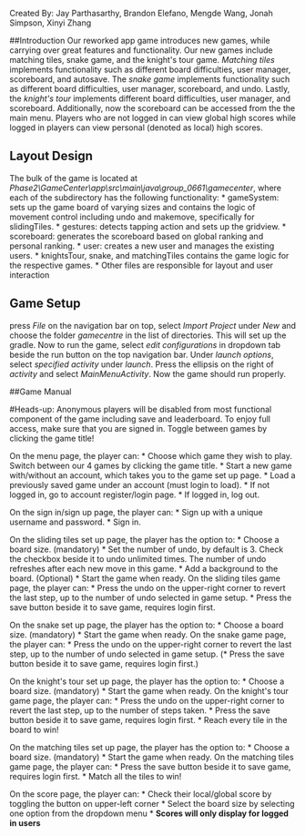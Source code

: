 Created By: Jay Parthasarthy, Brandon Elefano, Mengde Wang, Jonah Simpson, Xinyi Zhang

##Introduction
Our reworked app game introduces new games, while carrying over great features and functionality.
Our new games include matching tiles, snake game, and the knight's tour game. *Matching tiles* implements
functionality such as different board difficulties, user manager, scoreboard, and autosave. The *snake
game* implements functionality such as different board difficulties, user manager, scoreboard, and undo.
 Lastly, the *knight's tour* implements different board difficulties, user manager, and scoreboard.
Additionally, now the scoreboard can be accessed from the the main menu. Players who are not logged
in can view global high scores while logged in players can view personal (denoted as local) high scores.


## Layout Design
The bulk of the game is located at *Phase2\GameCenter\app\src\main\java\group_0661\gamecenter*, where each
of the subdirectory has the following functionality:
    * gameSystem: sets up the game board of varying sizes and contains the logic of movement
      control including undo and makemove, specifically for slidingTiles.
    * gestures: detects tapping action and sets up the gridview.
    * scoreboard: generates the scoreboard based on global ranking and personal ranking.
    * user: creates a new user and manages the existing users.
    * knightsTour, snake, and matchingTiles contains the game logic for the respective games.
    * Other files are responsible for layout and user interaction


## Game Setup
press *File* on the navigation bar on top, select *Import Project* under *New* and
choose the folder *gamecentre* in the list of directories. This will set up the gradle.
Now to run the game, select *edit configurations* in dropdown tab beside the run button on the
top navigation bar. Under *launch options*, select *specified activity* under *launch*.
Press the ellipsis on the right of *activity* and select *MainMenuActivity*.
Now the game should run properly.

##Game Manual

#Heads-up:
    Anonymous players will be disabled from most functional component of the game including
    save and leaderboard. To enjoy full access, make sure that you are signed in.
    Toggle between games by clicking the game title!

On the menu page, the player can:
    * Choose which game they wish to play. Switch between our 4 games by clicking the game title.
    * Start a new game with/without an account, which takes you to the game set up page.
    * Load a previously saved game under an account (must login to load).
    * If not logged in, go to account register/login page.
    * If logged in, log out.

On the sign in/sign up page, the player can:
    * Sign up with a unique username and password.
    * Sign in.

On the sliding tiles set up page, the player has the option to:
    * Choose a board size. (mandatory)
    * Set the number of undo, by default is 3. Check the checkbox beside it to undo unlimited times.
     The number of undo refreshes after each new move in this game.
    * Add a background to the board. (Optional)
    * Start the game when ready.
On the sliding tiles game page, the player can:
    * Press the undo on the upper-right corner to revert the last step,
      up to the number of undo selected in game setup.
    * Press the save button beside it to save game, requires login first.

On the snake set up page, the player has the option to:
    * Choose a board size. (mandatory)
    * Start the game when ready.
On the snake game page, the player can:
    * Press the undo on the upper-right corner to revert the last step,
      up to the number of undo selected in game setup.
    (* Press the save button beside it to save game, requires login first.)

On the knight's tour set up page, the player has the option to:
    * Choose a board size. (mandatory)
    * Start the game when ready.
On the knight's tour game page, the player can:
    * Press the undo on the upper-right corner to revert the last step,
      up to the number of steps taken.
    * Press the save button beside it to save game, requires login first.
    * Reach every tile in the board to win!

On the matching tiles set up page, the player has the option to:
    * Choose a board size. (mandatory)
    * Start the game when ready.
On the matching tiles game page, the player can:
    * Press the save button beside it to save game, requires login first.
    * Match all the tiles to win!

On the score page, the player can:
    * Check their local/global score by toggling the button on upper-left corner
    * Select the board size by selecting one option from the dropdown menu
    * **Scores will only display for logged in users**